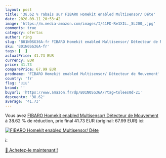 ```yaml
---
layout: post
title: '38.62 % rabais sur FIBARO Homekit enabled Multisensor/ Déte'
date: 2020-09-11 20:53:42
image: 'https://m.media-amazon.com/images/I/41FD-Re1XIL._SL200_.jpg'
comments: true
category: ofertas
author: ring
slug: 'B01N0SG36A-fr FIBARO Homekit enabled Multisensor/ Détecteur de Mouvement'
sku: 'B01N0SG36A-fr'
tags: [  ]
actualPrice: 41.73 EUR
currency: EUR
price: 41.73
comparePrice: 67.99 EUR
prodname: 'FIBARO Homekit enabled Multisensor/ Détecteur de Mouvement'
country: 'fr'
flag: '🇫🇷'
brand: ''
buyurl: 'https://www.amazon.fr/dp/B01N0SG36A/?tag=tolees0d-21'
descuento: '38.62'
average: '41.73'
---
```


Vous avez [FIBARO Homekit enabled Multisensor/ Détecteur de Mouvement](https://www.amazon.fr/dp/B01N0SG36A/?tag=tolees0d-21)  à  38.62 % de réduction, prix final  41.73 EUR (original: 67.99 EUR) ici:

[![FIBARO Homekit enabled Multisensor/ Déte](https://m.media-amazon.com/images/I/41FD-Re1XIL._SL200_.jpg)](https://www.amazon.fr/dp/B01N0SG36A/?tag=tolees0d-21)

ℹ️:


[🛒 Achetez-le maintenant!!](https://www.amazon.fr/dp/B01N0SG36A/?tag=tolees0d-21)
